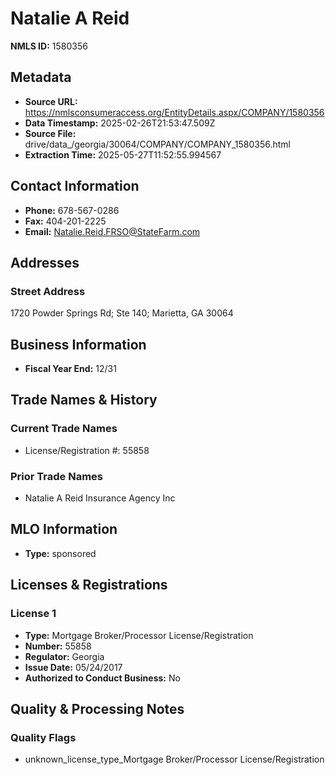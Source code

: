 # Natalie A Reid

**NMLS ID:** 1580356

## Metadata
- **Source URL:** https://nmlsconsumeraccess.org/EntityDetails.aspx/COMPANY/1580356
- **Data Timestamp:** 2025-02-26T21:53:47.509Z
- **Source File:** drive/data_/georgia/30064/COMPANY/COMPANY_1580356.html
- **Extraction Time:** 2025-05-27T11:52:55.994567

## Contact Information
- **Phone:** 678-567-0286
- **Fax:** 404-201-2225
- **Email:** Natalie.Reid.FRSO@StateFarm.com

## Addresses
### Street Address
1720 Powder Springs Rd; Ste 140; Marietta, GA 30064

## Business Information
- **Fiscal Year End:** 12/31

## Trade Names & History
### Current Trade Names
- License/Registration #: 55858

### Prior Trade Names
- Natalie A Reid Insurance Agency Inc

## MLO Information
- **Type:** sponsored

## Licenses & Registrations

### License 1
- **Type:** Mortgage Broker/Processor License/Registration
- **Number:** 55858
- **Regulator:** Georgia
- **Issue Date:** 05/24/2017
- **Authorized to Conduct Business:** No

## Quality & Processing Notes
### Quality Flags
- unknown_license_type_Mortgage Broker/Processor License/Registration
